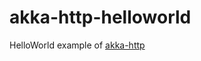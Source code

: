 akka-http-helloworld
====================

HelloWorld example of [akka-http](http://github.com/thenewmotion/akka-http)